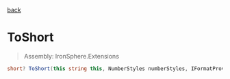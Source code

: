 ﻿

[back](/IronSphere.Extensions/types/StringCastingExtension)

# ToShort

> Assembly: IronSphere.Extensions

```csharp
short? ToShort(this string this, NumberStyles numberStyles, IFormatProvider formatProvider)
```



 